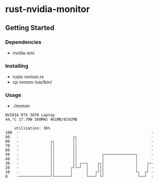 # rust-nvidia-monitor

## Getting Started

### Dependencies
* nvidia-smi

### Installing
* rustc nvmon.rs
* cp nvmon /usr/bin/

### Usage
* ./nvmon
```
NVIDIA RTX 3070 Laptop
44,°C 17.70W 360MHz 461MB/8192MB

	utilization: 36%
100	 -                                                           -
90	 -                        ┌┐                                 -
80	 -              ┌┐        ││                                 -
70	 -              ││        ││                                 -
60	 -              ││        ││                                 -
50	 -              ││        ││           ┌──────────────┐      -
40	 -              ││        ││           │              │      -
30	 -              ││        ││ ┌──┐    ┌┐│              │    ┌─-
20	 -              ││       ┌┘└─┘  │    │││              │    │ -
10	 -              ││       │      │   ┌┘││              └┐  ┌┘ -
0	 -──────────────┘└───────┘      └───┘ └┘               └──┘  -
```
